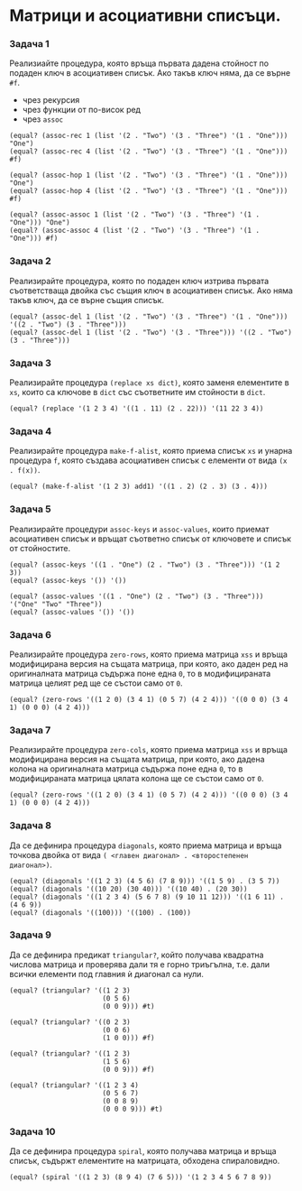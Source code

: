 # Матрици и асоциативни списъци.

### Задача 1
Реализиайте процедура, която връща първата дадена стойност по подаден ключ в асоциативен списък. Ако такъв ключ няма, да се върне `#f`.

 - чрез рекурсия
 - чрез функции от по-висок ред
 - чрез `assoc`

```racket
(equal? (assoc-rec 1 (list '(2 . "Two") '(3 . "Three") '(1 . "One"))) "One")
(equal? (assoc-rec 4 (list '(2 . "Two") '(3 . "Three") '(1 . "One"))) #f)

(equal? (assoc-hop 1 (list '(2 . "Two") '(3 . "Three") '(1 . "One"))) "One")
(equal? (assoc-hop 4 (list '(2 . "Two") '(3 . "Three") '(1 . "One"))) #f)

(equal? (assoc-assoc 1 (list '(2 . "Two") '(3 . "Three") '(1 . "One"))) "One")
(equal? (assoc-assoc 4 (list '(2 . "Two") '(3 . "Three") '(1 . "One"))) #f)
```

### Задача 2
Реализирайте процедура, която по подаден ключ изтрива първата съответстваща двойка със същия ключ в асоциативен списък. Ако няма такъв ключ, да се върне същия списък.

```raclet
(equal? (assoc-del 1 (list '(2 . "Two") '(3 . "Three") '(1 . "One"))) '((2 . "Two") (3 . "Three")))
(equal? (assoc-del 1 (list '(2 . "Two") '(3 . "Three"))) '((2 . "Two") (3 . "Three")))
```

### Задача 3
Реализирайте процедура `(replace xs dict)`, която заменя елементите в `xs`, които са ключове в `dict` със съответните им стойности в `dict`.

```racket
(equal? (replace '(1 2 3 4) '((1 . 11) (2 . 22))) '(11 22 3 4))
```

### Задача 4
Реализирайте процедура `make-f-alist`, която приема списък `xs` и унарна процедура `f`, която създава асоциативен списък с елементи от вида `(x . f(x))`.

```racket
(equal? (make-f-alist '(1 2 3) add1) '((1 . 2) (2 . 3) (3 . 4)))
```

### Задача 5
Реализирайте процедури `assoc-keys` и `assoc-values`, които приемат асоциативен списък и връщат съответно списък от ключовете и списък от стойностите.

```racket
(equal? (assoc-keys '((1 . "One") (2 . "Two") (3 . "Three"))) '(1 2 3))
(equal? (assoc-keys '()) '())

(equal? (assoc-values '((1 . "One") (2 . "Two") (3 . "Three"))) '("One" "Two" "Three"))
(equal? (assoc-values '()) '())

```

### Задача 6
Реализирайте процедура `zero-rows`, която приема матрица `xss` и връща модифицирана версия на същата матрица, при която, ако даден ред на оригиналната матрица съдържа поне една `0`, то в модифицираната матрица целият ред ще се състои само от `0`.

```racket
(equal? (zero-rows '((1 2 0) (3 4 1) (0 5 7) (4 2 4))) '((0 0 0) (3 4 1) (0 0 0) (4 2 4)))
```

### Задача 7
Реализирайте процедура `zero-cols`, която приема матрица `xss` и връща модифицирана версия на същата матрица, при която, ако дадена колона на оригиналната матрица съдържа поне една `0`, то в модифицираната матрица цялата колона ще се състои само от `0`.

```racket
(equal? (zero-rows '((1 2 0) (3 4 1) (0 5 7) (4 2 4))) '((0 0 0) (3 4 1) (0 0 0) (4 2 4)))
```

### Задача 8
Да се дефинира процедура `diagonals`, която приема матрица и връща точкова двойка от вида `( <главен диагонал> . <второстепенен диагонал>)`.

```
(equal? (diagonals '((1 2 3) (4 5 6) (7 8 9))) '((1 5 9) . (3 5 7))
(equal? (diagonals '((10 20) (30 40))) '((10 40) . (20 30))
(equal? (diagonals '((1 2 3 4) (5 6 7 8) (9 10 11 12))) '((1 6 11) . (4 6 9))
(equal? (diagonals '((100))) '((100) . (100))
```

### Задача 9
Да се дефинира предикат `triangular?`, който получава квадратна числова матрица и проверява дали тя е горно триъгълна, т.е. дали всички елементи под главния ѝ диагонал са нули.

```racket
(equal? (triangular? '((1 2 3)
                       (0 5 6)
                       (0 0 9))) #t)

(equal? (triangular? '((0 2 3)
                       (0 0 6)
                       (1 0 0))) #f)

(equal? (triangular? '((1 2 3)
                       (1 5 6)
                       (0 0 9))) #f)

(equal? (triangular? '((1 2 3 4)
                       (0 5 6 7)
                       (0 0 8 9)
                       (0 0 0 9))) #t)
```

### Задача 10
Да се дефинира процедура `spiral`, която получава матрица и връща списък, съдържт елементите на матрицата, обходена спираловидно.

```racket
(equal? (spiral '((1 2 3) (8 9 4) (7 6 5))) '(1 2 3 4 5 6 7 8 9))
```